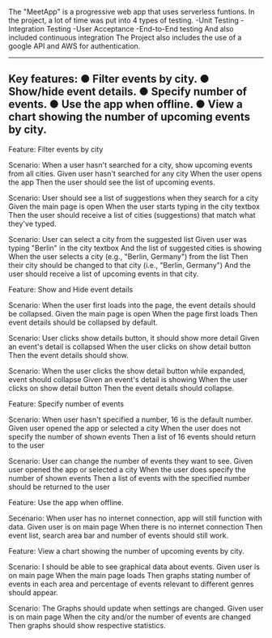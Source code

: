 The "MeetApp" is a progressive web app that uses serverless funtions. In the project, a lot of time was put into 4 types of testing.
-Unit Testing
-Integration Testing
-User Acceptance
-End-to-End testing
And also included continuous integration
The Project also includes the use of a google API and AWS for authentication.

----------------------------------------------------------------------------------------------------------------------------------------------------------------
Key features:
● Filter events by city.
● Show/hide event details.
● Specify number of events.
● Use the app when offline.
● View a chart showing the number of upcoming events by city.
----------------------------------------------------------------------------------------------------------------------------------------------------------------
Feature: Filter events by city

  Scenario: When a user hasn't searched for a city, show upcoming events from all cities.
    Given user hasn't searched for any city
    When the user opens the app
    Then the user should see the list of upcoming events.

  Scenario: User should see a list of suggestions when they search for a city
    Given the main page is open
    When the user starts typing in the city textbox
    Then the user should receive a list of cities (suggestions) that match what they've typed.

  Scenario: User can select a city from the suggested list
    Given user was typing "Berlin" in the city textbox
    And the list of suggested cities is showing
    When the user selects a city (e.g., "Berlin, Germany") from the list
    Then their city should be changed to that city (i.e., "Berlin, Germany")
    And the user should receive a list of upcoming events in that city.
    
    
Feature: Show and Hide event details

  Scenario: When the user first loads into the page, the event details should be collapsed.
    Given the main page is open
    When the page first loads
    Then event details should be collapsed by default.

  Scenario: User clicks show details button, it should show more detail
    Given an event's detail is collapsed
    When the user clicks on show detail button
    Then the event details should show.

  Scenario: When the user clicks the show detail button while expanded, event should collapse
    Given an event's detail is showing
    When the user clicks on show detail button
    Then the event details should collapse.    


Feature: Specify number of events

  Scenario: When user hasn't specified a number, 16 is the default number.
    Given user opened the app or selected a city
    When the user does not specify the number of shown events
    Then a list of 16 events should return to the user

  Scenario: User can change the number of events they want to see.
    Given user opened the app or selected a city
    When the user does specify the number of shown events
    Then a list of events with the specified number should be returned to the user
    
    
Feature: Use the app when offline.

  Secenario: When user has no internet connection, app will still function with data.
    Given user is on main page
    When there is no internet connection
    Then event list, search area bar and number of events should still work.


Feature: View a chart showing the number of upcoming events by city.

  Scenario: I should be able to see graphical data about events.
    Given user is on main page
    When the main page loads
    Then graphs stating number of events in each area and percentage of events relevant to different genres should appear.
    
  Scenario: The Graphs should update when settings are changed.
    Given user is on main page
    When the city and/or the number of events are changed
    Then graphs should show respective statistics.

